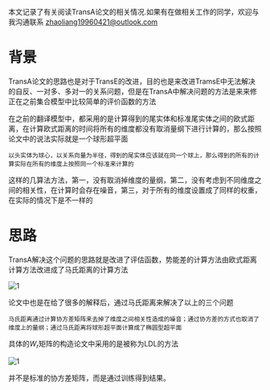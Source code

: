 本文记录了有关阅读TransA论文的相关情况.如果有在做相关工作的同学，欢迎与我沟通联系 zhaoliang19960421@outlook.com 
# 背景
TransA论文的思路也是对于TransE的改进，目的也是来改进TramsE中无法解决的自反、一对多、多对一的关系问题，但是在TransA中解决问题的方法是来来修正在之前集合模型中比较简单的评价函数的方法

在之前的翻译模型中，都采用的是计算得到的尾实体和标准尾实体之间的欧式距离，在计算欧式距离的时间将所有的维度都没有取消量纲下进行计算的，那么按照论文中的说法实际就是一个球形超平面

    以头实体为球心，以关系向量为半径，得到的尾实体应该就在同一个球上，那么得到的所有的计算实际在所有的维度上按照同一个标准来计算的
这样的几算法方法，第一，没有取消掉维度的量纲，第二，没有考虑到不同维度之间的相关性，在计算时会存在噪音，第三，对于所有的维度设置成了同样的权重，在实际的情况下是不一样的
# 思路
TransA解决这个问题的思路就是改进了评估函数，势能差的计算方法由欧式距离计算方法改进成了马氏距离的计算方法

![1](https://note.youdao.com/yws/public/resource/f97529f58c24ed5763a838a3bf7976d1/xmlnote/04658CEA5A784A00BF78A65A6A551064/3897)

论文中也是在给了很多的解释后，通过马氏距离来解决了以上的三个问题

    马氏距离通过计算协方差矩阵来去掉了维度之间相关性造成的噪音；通过协方差的方式也取消了维度上的量纲；通过马氏距离将球形超平面计算成了椭圆型超平面

具体的$W_r$矩阵的构造论文中采用的是被称为LDL的方法

![1](https://note.youdao.com/yws/public/resource/f97529f58c24ed5763a838a3bf7976d1/xmlnote/AA666AA671F743B180532951F3A876A5/3899)

并不是标准的协方差矩阵，而是通过训练得到结果。

